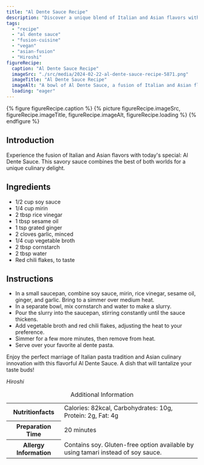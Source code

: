 ```yaml
---
title: "Al Dente Sauce Recipe"
description: "Discover a unique blend of Italian and Asian flavors with this Al Dente Sauce recipe. A savory and versatile sauce that elevates any pasta dish. Try it today!"
tags:
  - "recipe"
  - "al dente sauce"
  - "fusion-cuisine"
  - "vegan"
  - "asian-fusion"
  - "Hiroshi"
figureRecipe: 
  caption: "Al Dente Sauce Recipe"
  imageSrc: "./src/media/2024-02-22-al-dente-sauce-recipe-5871.png"
  imageTitle: "Al Dente Sauce Recipe"
  imageAlt: "A bowl of Al Dente Sauce, a fusion of Italian and Asian flavors, elegantly presented on a clean table setting."
  loading: "eager"
---
```


{% figure figureRecipe.caption %}
{% picture figureRecipe.imageSrc, figureRecipe.imageTitle, figureRecipe.imageAlt, figureRecipe.loading %}
{% endfigure %}

## Introduction

Experience the fusion of Italian and Asian flavors with today's special: Al Dente Sauce. This savory sauce combines the best of both worlds for a unique culinary delight.

## Ingredients

* 1/2 cup soy sauce
* 1/4 cup mirin
* 2 tbsp rice vinegar
* 1 tbsp sesame oil
* 1 tsp grated ginger
* 2 cloves garlic, minced
* 1/4 cup vegetable broth
* 2 tbsp cornstarch
* 2 tbsp water
* Red chili flakes, to taste

## Instructions

* In a small saucepan, combine soy sauce, mirin, rice vinegar, sesame oil, ginger, and garlic. Bring to a simmer over medium heat.
* In a separate bowl, mix cornstarch and water to make a slurry.
* Pour the slurry into the saucepan, stirring constantly until the sauce thickens.
* Add vegetable broth and red chili flakes, adjusting the heat to your preference.
* Simmer for a few more minutes, then remove from heat.
* Serve over your favorite al dente pasta.

Enjoy the perfect marriage of Italian pasta tradition and Asian culinary innovation with this flavorful Al Dente Sauce. A dish that will tantalize your taste buds!

*Hiroshi*

<table><caption class='sr-only'>Additional Information</caption><tr><th>Nutritionfacts</th><td>Calories: 82kcal, Carbohydrates: 10g, Protein: 2g, Fat: 4g&nbsp;</td></tr><tr><th>Preparation Time</th><td>20 minutes&nbsp;</td></tr><tr><th>Allergy Information</th><td>Contains soy. Gluten-free option available by using tamari instead of soy sauce.&nbsp;</td></tr></table>

